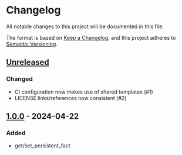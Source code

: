 # Changelog

All notable changes to this project will be documented in this file.

The format is based on [Keep a Changelog](https://keepachangelog.com/en/1.0.0/),
and this project adheres to [Semantic Versioning](https://semver.org/spec/v2.0.0.html).

## [Unreleased]

### Changed

- CI configuration now makes use of shared templates (#1)
- LICENSE links/references now consistent (#2)

## [1.0.0] - 2024-04-22

### Added

- get/set_persistent_fact

[unreleased]: https://git.dubzland.com/dubzland/ansible-collection-utils/-/compare/1.0.0...HEAD
[1.0.0]: https://git.dubzland.com/dubzland/ansible-collection-utils/-/tree/1.0.0
